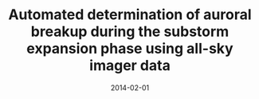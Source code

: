 ---
title: "Automated determination of auroral breakup during the substorm expansion phase using all-sky imager data"
collection: publications
permalink: /publication/2014-02-01-Murphy_a
date: 2014-02-01
venue: 'Journal of Geophysical Research: Space Physics'
paperurl: 'https://doi.org/10.1002/2013JA018773'
citation: 'Murphy, K. R., Miles, D. M., Watt, C. E. J., Rae, I. J., Mann, I. R., &amp; Frey, H. U. (2014). Automated determination of auroral breakup during the substorm expansion phase using all-sky imager data. Journal of Geophysical Research: Space Physics, 119(2), 1414-1427. '
---
